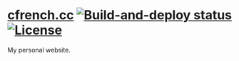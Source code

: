 # [cfrench.cc](https://cfrench.cc) [![Build-and-deploy status](https://img.shields.io/github/workflow/status/ColeFrench/colefrench.github.io/GitHub%20Pages)](https://github.com/ColeFrench/colefrench.github.io/actions/workflows/github-pages.yml) [![License](https://img.shields.io/github/license/ColeFrench/colefrench.github.io)](LICENSE)

My personal website.
